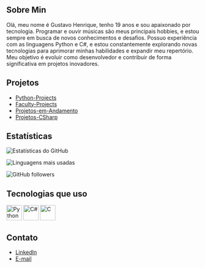 ## Sobre Min
Olá, meu nome é Gustavo Henrique, tenho 19 anos e sou apaixonado por tecnologia. Programar e ouvir músicas são meus principais hobbies, e estou sempre em busca de novos conhecimentos e desafios. Possuo experiência com as linguagens Python e C#, e estou constantemente explorando novas tecnologias para aprimorar minhas habilidades e expandir meu repertório. Meu objetivo é evoluir como desenvolvedor e contribuir de forma significativa em projetos inovadores.

## Projetos

- [Python-Projects](https://github.com/GustaHz1/Python-Projects)
- [Faculty-Projects](https://github.com/GustaHz1/Faculty-Projects)
- [Projetos-em-Andamento](https://github.com/GustaHz1/Projetos-em-Andamento)
- [Projetos-CSharp](https://github.com/GustaHz1/Projetos-CSharp)

## Estatísticas

![Estatísticas do GitHub](https://github-readme-stats.vercel.app/api?username=GustaHz1&show_icons=true&title_color=blue&icon_color=orange&text_color=gray&bg_color=000000)

![Linguagens mais usadas](https://github-readme-stats.vercel.app/api/top-langs/?username=seu-usuario&layout=compact&theme=merko&title_color=blue&text_color=gray&bg_color=000000)

![GitHub followers](https://img.shields.io/github/followers/GustaHz1?style=social)

## Tecnologias que uso

<img src="https://cdn.jsdelivr.net/gh/devicons/devicon/icons/python/python-original.svg" alt="Python" width="40" height="40"/>
<img src="https://cdn.jsdelivr.net/gh/devicons/devicon/icons/csharp/csharp-original.svg" alt="C#" width="40" height="40"/>
<img src="https://cdn.jsdelivr.net/gh/devicons/devicon/icons/c/c-original.svg" alt="C" width="40" height="40"/>


## Contato

- [LinkedIn](https://www.linkedin.com/in/gustavo-henrique-4a0516236/)
- [E-mail](gustavohe1412@gmail.com)




